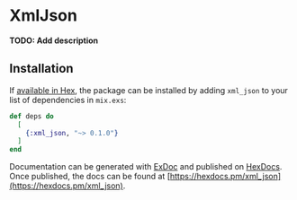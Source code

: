 # XmlJson

**TODO: Add description**

## Installation

If [available in Hex](https://hex.pm/docs/publish), the package can be installed
by adding `xml_json` to your list of dependencies in `mix.exs`:

```elixir
def deps do
  [
    {:xml_json, "~> 0.1.0"}
  ]
end
```

Documentation can be generated with [ExDoc](https://github.com/elixir-lang/ex_doc)
and published on [HexDocs](https://hexdocs.pm). Once published, the docs can
be found at [https://hexdocs.pm/xml_json](https://hexdocs.pm/xml_json).

